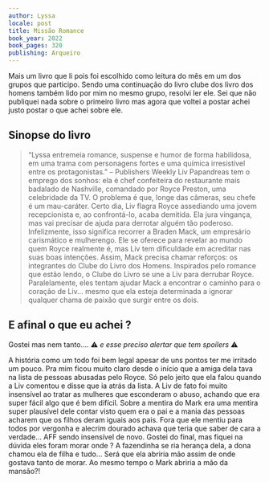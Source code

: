 ```yaml
---
author: Lyssa
locale: post
title: Missão Romance
book_year: 2022
book_pages: 320
publishing: Arqueiro
---
```


Mais um livro que li pois foi escolhido como leitura do mês em um dos grupos que participo. Sendo uma continuação do livro clube dos livro dos homens também lido por mim no mesmo grupo, resolvi ler ele. Sei que não publiquei nada sobre o primeiro livro mas agora que voltei a postar achei justo postar o que achei sobre ele.

## Sinopse do livro

>“Lyssa entremeia romance, suspense e humor de forma habilidosa, em uma trama com personagens fortes e uma química irresistível entre os protagonistas.” – Publishers Weekly
>Liv Papandreas tem o emprego dos sonhos: ela é chef confeiteira do restaurante mais badalado de Nashville, comandado por Royce Preston, uma celebridade da TV. O problema é que, longe das câmeras, seu chefe é um mau-caráter.
>Certo dia, Liv flagra Royce assediando uma jovem recepcionista e, ao confrontá-lo, acaba demitida. Ela jura vingança, mas vai precisar de ajuda para derrotar alguém tão poderoso.
>Infelizmente, isso significa recorrer a Braden Mack, um empresário carismático e mulherengo. Ele se oferece para revelar ao mundo quem Royce realmente é, mas Liv tem dificuldade em acreditar nas suas boas intenções. Assim, Mack precisa chamar reforços: os integrantes do Clube do Livro dos Homens.
>Inspirados pelo romance que estão lendo, o Clube do Livro se une a Liv para derrubar Royce. Paralelamente, eles tentam ajudar Mack a encontrar o caminho para o coração de Liv... mesmo que ela esteja determinada a ignorar qualquer chama de paixão que surgir entre os dois.

## E afinal o que eu achei ?

Gostei mas nem tanto.... :warning: *e esse preciso alertar que tem spoilers* :warning:


A história como um todo foi bem legal apesar de uns pontos ter me irritado um pouco. Pra mim ficou muito claro desde o início que a amiga dela tava na lista de pessoas abusadas pelo Royce. Só pelo jeito que ela falou quando a Liv comentou e disse que ia atrás da lista. A Liv de fato foi muito insensível ao tratar as mulheres que esconderam o abuso, achando que era super fácil algo que é bem difícil. Sobre a mentira do Mark era uma mentira super plausível dele contar visto quem era o pai e a mania das pessoas acharem que os filhos deram iguais aos pais. Fora que ele mentiu para todos por vergonha e alecrim dourado achava que teria que saber de cara a verdade... AFF sendo insensível de novo. Gostei do final, mas fiquei na dúvida eles foram morar onde ? A fazendinha se
ria herança dela, a dona chamou ela de filha e tudo... Será que ela abriria mão assim de onde gostava tanto de morar. Ao mesmo tempo o Mark abriria a mão da mansão?!